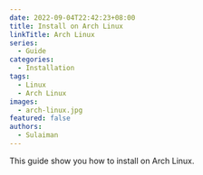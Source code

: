 ```yaml
---
date: 2022-09-04T22:42:23+08:00
title: Install on Arch Linux
linkTitle: Arch Linux
series:
  - Guide
categories:
  - Installation
tags:
  - Linux
  - Arch Linux
images:
  - arch-linux.jpg
featured: false
authors:
  - Sulaiman
---
```


This guide show you how to install on Arch Linux.
